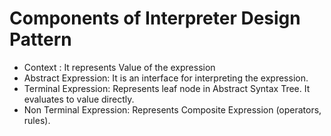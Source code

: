 # Components of Interpreter Design Pattern

- Context : It represents Value of the expression
- Abstract Expression: It is an interface for interpreting the expression.
- Terminal Expression:  Represents leaf node in Abstract Syntax Tree. It evaluates to value directly.
- Non Terminal Expression:  Represents Composite Expression (operators, rules).
